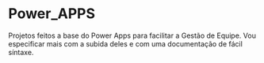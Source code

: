 # Power_APPS
Projetos feitos a base do Power Apps para facilitar a Gestão de Equipe. 
Vou especificar mais com a subida deles e com uma documentação de fácil síntaxe.
